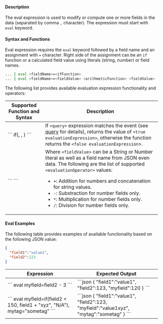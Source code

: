 #### Description
The eval expression is used to modify or compute one or more fields in the data (separated by comma `,` character).  The expression must start with `eval` keyword.

#### Syntax and Functions
Eval expression requires the `eval` keyword followed by a field name and an assignment with `=` character.  Right side of the assignment can be an `if` function or a calculated field value using literals (string, number) or field names.
```bash
... | eval <fieldName>=<ifFunction>
... | eval <fieldName>=<fieldValue> <arithmeticFunction> <fieldValue>
```

The following list provides available evaluation expression functionality and operators:

<table>
  <thead>
    <tr>
      <th scope="col">Supported Function and Syntax</th>
      <th scope="col">Description</th>
    </tr>
  </thead>
  <tbody>
    <tr>
      <td class="align-middle">
        ```
          if(<query>, <true evaluationExpression> , <false evaluationExpression>)
        ```
      </td>
      <td class="align-middle">
        If <code>&lt;query&gt;</code> expression matches the event (see <a href="/pdl-reference#query">query</a> for details), returns the value of <code>&lt;true evaluationExpression&gt;</code>, otherwise the function returns the <code>&lt;false evaluationExpression</code>&gt;.
      </td>
    </tr>
    <tr>
      <td class="align-middle">
        ```
          <fieldValue> <evaluationOperator> <fieldValue>
        ```
      </td>
      <td class="align-middle">
        Where <code>&lt;fieldValue&gt;</code> can be a String or Number literal as well as a field name from JSON even data.  The following are the list of supported <code>&lt;evaluationOperator&gt;</code> values:
        <br/>
        <ul>
          <li><code>+</code>: Addition for numbers and concatenation for string values.</li>
          <li><code>-</code>: Substraction for number fields only.</li>
          <li><code>*</code>: Multiplication for number fields only.</li>
          <li><code>/</code>: Division for number fields only.</li>
        </ul>
      </td>
    </tr>
  </tbody>
  </table>

#### Eval Examples
The following table provides examples of available functionality based on the following JSON value:

```json
{
  "field1":"value1",
  "field2":123
}
```

<table>
  <thead>
    <tr>
      <th scope="col">Expression</th>
      <th scope="col">Expected Output</th>
    </tr>
  </thead>
  <tbody>
    <tr>
      <td class="align-middle">
        ```
          eval myfield=field2 - 3
        ```
      </td>
      <td class="align-middle">
        ```json
          {
            "field1":"value1",
            "field2":123,
            "myfield":120
          }
        ```
      </td>
    </tr>
    <tr>
      <td class="align-middle">
        ```
          eval myfield=if(field2 < 150, field1 + "xyz", "N/A"), mytag="sometag"
        ```
      </td>
      <td class="align-middle">
        ```json
          {
            "field1":"value1",
            "field2":123,
            "myfield":"value1xyz",
            "mytag":"sometag"
          }
        ```
      </td>
    </tr>
  </tbody>
  </table>
